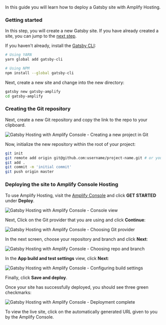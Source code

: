 In this guide you will learn how to deploy a Gatsby site with Amplify Hosting.

### Getting started

<amplify-callout>

In this step, you will create a new Gatsby site. If you have already created a site, you can jump to the [next step](#creating-the-github-repository).

</amplify-callout>

If you haven't already, install the [Gatsby CLI](https://www.gatsbyjs.org/tutorial/part-zero/#using-the-gatsby-cli):

```sh
# Using YARN
yarn global add gatsby-cli

# Using NPM
npm install --global gatsby-cli
```

Next, create a new site and change into the new directory:

```sh
gatsby new gatsby-amplify
cd gatsby-amplify
```

### Creating the Git repository

Next, create a new Git repository and copy the link to the repo to your clipboard.

![Gatsby Hosting with Amplify Console - Creating a new project in Git](~/images/hosting/gatsby/1.png)

Now, initialize the new repository within the root of your project:

```sh
git init
git remote add origin git@github.com:username/project-name.git # or your git repository location
git add .
git commit -m 'initial commit'
git push origin master
```

### Deploying the site to Amplify Console Hosting

To use Amplify Hosting, visit the [Amplify Console](https://console.aws.amazon.com/amplify/home) and click __GET STARTED__ under __Deploy__.

![Gatsby Hosting with Amplify Console - Console view](~/images/hosting/gatsby/2.png)

Next, Click on the Git provider that you are using and click __Continue__:

![Gatsby Hosting with Amplify Console - Choosing Git provider](~/images/hosting/gatsby/3.png)

In the next screen, choose your repository and branch and click __Next__:

![Gatsby Hosting with Amplify Console - Choosing repo and branch](~/images/hosting/gatsby/4.png)

In the __App build and test settings__ view, click __Next__:

![Gatsby Hosting with Amplify Console - Configuring build settings](~/images/hosting/gatsby/5.png)

Finally, click __Save and deploy__.

Once your site has successfully deployed, you should see three green checkmarks:

![Gatsby Hosting with Amplify Console - Deployment complete](~/images/hosting/gatsby/6.png)

To view the live site, click on the automatically generated URL given to you by the Amplify Console.